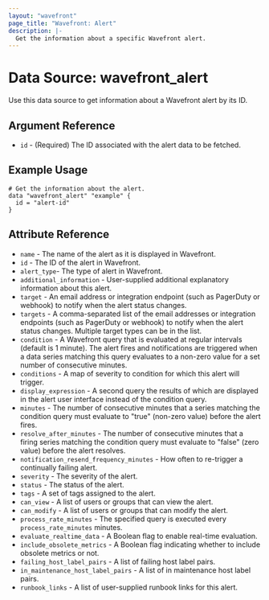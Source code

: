 ```yaml
---
layout: "wavefront"
page_title: "Wavefront: Alert"
description: |-
  Get the information about a specific Wavefront alert.
---
```


# Data Source: wavefront_alert

Use this data source to get information about a Wavefront alert by its ID.

## Argument Reference

* `id` - (Required) The ID associated with the alert data to be fetched.

## Example Usage

```hcl
# Get the information about the alert.
data "wavefront_alert" "example" {
  id = "alert-id"
}
```

## Attribute Reference

* `name` - The name of the alert as it is displayed in Wavefront.
* `id` - The ID of the alert in Wavefront.
* `alert_type`- The type of alert in Wavefront.
* `additional_information` - User-supplied additional explanatory information about this alert.
* `target` - An email address or integration endpoint (such as PagerDuty or webhook) to notify when the alert status changes.
* `targets` - A comma-separated list of the email addresses or integration endpoints (such as PagerDuty or webhook) to notify when the alert status changes. Multiple target types can be in the list.
* `condition` - A Wavefront query that is evaluated at regular intervals (default is 1 minute). The alert fires and notifications are triggered when a data series matching this query evaluates to a non-zero value for a set number of consecutive minutes.
* `conditions` - A map of severity to condition for which this alert will trigger.
* `display_expression` - A second query the results of which are displayed in the alert user interface instead of the condition query.
* `minutes` - The number of consecutive minutes that a series matching the condition query must evaluate to "true" (non-zero value) before the alert fires.
* `resolve_after_minutes` - The number of consecutive minutes that a firing series matching the condition query must evaluate to "false" (zero value) before the alert resolves.
* `notification_resend_frequency_minutes` - How often to re-trigger a continually failing alert.
* `severity` - The severity of the alert.
* `status` - The status of the alert.
* `tags` - A set of tags assigned to the alert.
* `can_view` - A list of users or groups that can view the alert.
* `can_modify` - A list of users or groups that can modify the alert.
* `process_rate_minutes` - The specified query is executed every `process_rate_minutes` minutes.
* `evaluate_realtime_data` - A Boolean flag to enable real-time evaluation.
* `include_obsolete_metrics` - A Boolean flag indicating whether to include obsolete metrics or not.
* `failing_host_label_pairs` - A list of failing host label pairs.
* `in_maintenance_host_label_pairs` - A list of in maintenance host label pairs.
* `runbook_links` - A list of user-supplied runbook links for this alert.
